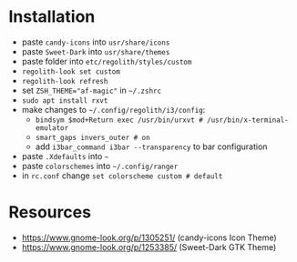 # Installation
- paste `candy-icons` into `usr/share/icons`
- paste `Sweet-Dark` into `usr/share/themes`
- paste folder into `etc/regolith/styles/custom`
- `regolith-look set custom`
- `regolith-look refresh`
- set `ZSH_THEME="af-magic"` in `~/.zshrc`
- `sudo apt install rxvt`
- make changes to `~/.config/regolith/i3/config`:
	* `bindsym $mod+Return exec /usr/bin/urxvt # /usr/bin/x-terminal-emulator`
	* `smart_gaps invers_outer # on`
	* add `i3bar_command i3bar --transparency` to bar configuration
- paste `.Xdefaults` into `~`
- paste `colorschemes` into `~/.config/ranger`
- in `rc.conf` change `set colorscheme custom # default`

# Resources
- https://www.gnome-look.org/p/1305251/ (candy-icons Icon Theme)
- https://www.gnome-look.org/p/1253385/ (Sweet-Dark GTK Theme)


